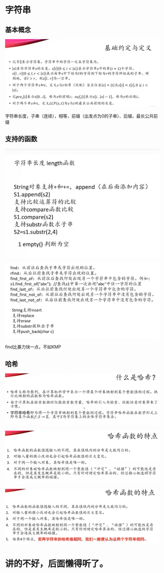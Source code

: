# 字符串

## 基本概念

![image-20200715114112213](mdPics/image-20200715114112213.png)

字符串长度，子串（连续），相等，前缀（出发点为0的子串）、后缀，最长公共前缀

## 支持的函数

![image-20200715140855786](mdPics/image-20200715140855786.png)

![image-20200715141140911](mdPics/image-20200715141140911.png)

find比暴力快一点，不如KMP

## 哈希

![image-20200715141205381](mdPics/image-20200715141205381.png)

![image-20200715141224525](mdPics/image-20200715141224525.png)

![image-20200715141243203](mdPics/image-20200715141243203.png)

# 讲的不好，后面懒得听了。